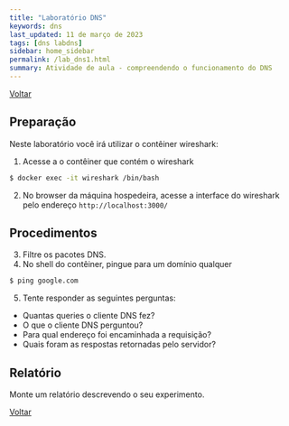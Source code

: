 ```yaml
---
title: "Laboratório DNS"
keywords: dns
last_updated: 11 de março de 2023 
tags: [dns labdns]
sidebar: home_sidebar
permalink: /lab_dns1.html
summary: Atividade de aula - compreendendo o funcionamento do DNS
---
```


[Voltar](/redes2.html)


## Preparação
Neste laboratório você irá utilizar o contêiner wireshark:

1. Acesse a o contêiner que contém o wireshark
```bash
$ docker exec -it wireshark /bin/bash
```
2. No browser da máquina hospedeira, acesse a interface do wireshark pelo endereço `http://localhost:3000/`

## Procedimentos

3. Filtre os pacotes DNS. 
4. No shell do contêiner, pingue para um domínio qualquer
```bash
$ ping google.com
```
5. Tente responder as seguintes perguntas:
- Quantas queries o cliente DNS fez?
- O que o cliente DNS perguntou?
- Para qual endereço foi encaminhada a requisição?
- Quais foram as respostas retornadas pelo servidor?

## Relatório
Monte um relatório descrevendo o seu experimento. 

[Voltar](/redes2.html)